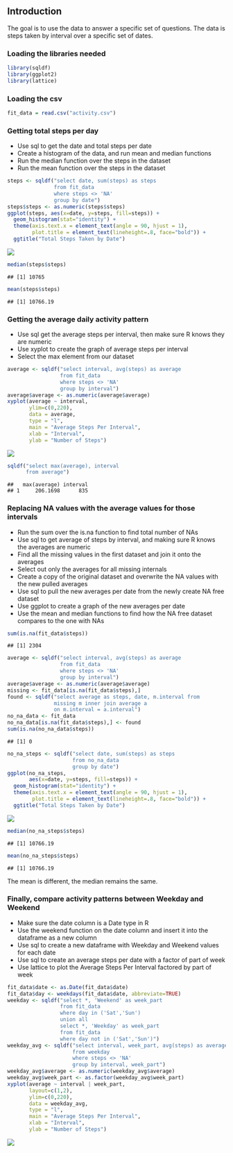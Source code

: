 ## Introduction
 The goal is to use the data to answer a specific set of questions. The data is steps taken by interval over a specific set of dates.


### Loading the libraries needed


```r
library(sqldf)
library(ggplot2)
library(lattice)
```

### Loading the csv


```r
fit_data = read.csv("activity.csv")
```


### Getting total steps per day
* Use sql to get the date and total steps per date
* Create a histogram of the data, and run mean and median functions
* Run the median function over the steps in the dataset
* Run the mean function over the steps in the dataset


```r
steps <- sqldf("select date, sum(steps) as steps 
               from fit_data 
               where steps <> 'NA' 
               group by date")
steps$steps <- as.numeric(steps$steps)
ggplot(steps, aes(x=date, y=steps, fill=steps)) + 
  geom_histogram(stat="identity") + 
  theme(axis.text.x = element_text(angle = 90, hjust = 1), 
        plot.title = element_text(lineheight=.8, face="bold")) + 
  ggtitle("Total Steps Taken by Date")
```

![](PA1_template_files/figure-html/unnamed-chunk-3-1.png) 

```r
median(steps$steps)
```

```
## [1] 10765
```

```r
mean(steps$steps)
```

```
## [1] 10766.19
```


### Getting the average daily activity pattern
* Use sql get the average steps per interval, then make sure R knows they are numeric
* Use xyplot to create the graph of average steps per interval
* Select the max element from our dataset


```r
average <- sqldf("select interval, avg(steps) as average 
                 from fit_data 
                 where steps <> 'NA' 
                 group by interval")
average$average <- as.numeric(average$average)
xyplot(average ~ interval, 
       ylim=c(0,220), 
       data = average, 
       type = "l", 
       main = "Average Steps Per Interval", 
       xlab = "Interval", 
       ylab = "Number of Steps")
```

![](PA1_template_files/figure-html/unnamed-chunk-4-1.png) 

```r
sqldf("select max(average), interval 
      from average")
```

```
##   max(average) interval
## 1     206.1698      835
```


### Replacing NA values with the average values for those intervals
* Run the sum over the is.na function to find total number of NAs
* Use sql to get average of steps by interval, and making sure R knows the averages are numeric
* Find all the missing values in the first dataset and join it onto the averages 
* Select out only the averages for all missing internals
* Create a copy of the original dataset and overwrite the NA values with the new pulled averages
* Use sql to pull the new averages per date from the newly create NA free dataset
* Use ggplot to create a graph of the new averages per date
* Use the mean and median functions to find how the NA free dataset compares to the one with NAs


```r
sum(is.na(fit_data$steps))
```

```
## [1] 2304
```

```r
average <- sqldf("select interval, avg(steps) as average 
                 from fit_data 
                 where steps <> 'NA' 
                 group by interval")
average$average <- as.numeric(average$average)
missing <- fit_data[is.na(fit_data$steps),]
found <- sqldf("select average as steps, date, m.interval from 
               missing m inner join average a 
               on m.interval = a.interval")
no_na_data <- fit_data
no_na_data[is.na(fit_data$steps),] <- found
sum(is.na(no_na_data$steps))
```

```
## [1] 0
```

```r
no_na_steps <- sqldf("select date, sum(steps) as steps 
                     from no_na_data 
                     group by date")
ggplot(no_na_steps, 
       aes(x=date, y=steps, fill=steps)) + 
  geom_histogram(stat="identity") + 
  theme(axis.text.x = element_text(angle = 90, hjust = 1), 
        plot.title = element_text(lineheight=.8, face="bold")) + 
  ggtitle("Total Steps Taken by Date")
```

![](PA1_template_files/figure-html/unnamed-chunk-5-1.png) 

```r
median(no_na_steps$steps)
```

```
## [1] 10766.19
```

```r
mean(no_na_steps$steps)
```

```
## [1] 10766.19
```

The mean is different, the median remains the same. 


### Finally, compare activity patterns between Weekday and Weekend
* Make sure the date column is a Date type in R
* Use the weekend function on the date column and insert it into the dataframe as a new column
* Use sql to create a new dataframe with Weekday and Weekend values for each date
* Use sql to create an average steps per date with a factor of part of week
* Use lattice to plot the Average Steps Per Interval factored by part of week


```r
fit_data$date <- as.Date(fit_data$date)
fit_data$day <- weekdays(fit_data$date, abbreviate=TRUE)
weekday <- sqldf("select *, 'Weekend' as week_part 
                 from fit_data 
                 where day in ('Sat','Sun') 
                 union all 
                 select *, 'Weekday' as week_part 
                 from fit_data 
                 where day not in ('Sat','Sun')")
weekday_avg <- sqldf("select interval, week_part, avg(steps) as average 
                     from weekday 
                     where steps <> 'NA' 
                     group by interval, week_part")
weekday_avg$average <- as.numeric(weekday_avg$average)
weekday_avg$week_part <- as.factor(weekday_avg$week_part)
xyplot(average ~ interval | week_part, 
       layout=c(1,2), 
       ylim=c(0,220), 
       data = weekday_avg, 
       type = "l", 
       main = "Average Steps Per Interval", 
       xlab = "Interval", 
       ylab = "Number of Steps")
```

![](PA1_template_files/figure-html/unnamed-chunk-6-1.png) 
